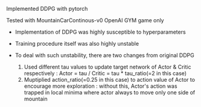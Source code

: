 Implemented DDPG with pytorch

Tested with MountainCarContinous-v0 OpenAI GYM game only

* Implementation of DDPG was highly susceptible to hyperparameters 
* Training procedure itself was also highly unstable

* To deal with such unstability, there are two changes from original DDPG
  1. Used different tau values to update target network of Actor & Critic respectively : Actor = tau / Critic = tau * tau_ratio(=2 in this case)
  2. Muptiplied action_ratio(=0.25 in this case) to action value of Actor to encourage more exploration : without this, Actor's action was trapped in local minima where actor always to move only one side of mountain
